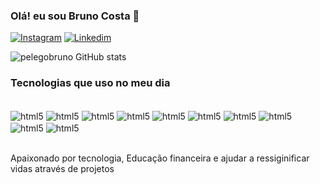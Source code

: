 
### Olá! eu sou Bruno Costa 👋

[![Instagram](https://img.shields.io/badge/Instagram-E4405F?style=for-the-badge&logo=instagram&logoColor=white)](https://www.instagram.com/brunocfeijo/profilecard/?igsh=OG5waGQwZHBteWt3)
[![Linkedim](https://img.shields.io/badge/LinkedIn-0077B5?style=for-the-badge&logo=linkedin&logoColor=white)](https://www.linkedin.com/in/bruno-costa-734522214/)

![pelegobruno GitHub stats](https://github-readme-stats.vercel.app/api?username=pelegobruno&show_icons=true&theme=merko)

### Tecnologias que uso no meu dia

<div style="display: inline_block"><br/>
 <img  align="center" alt="html5"src="https://img.shields.io/badge/HTML5-E34F26?style=for-the-badge&logo=html5&logoColor=white" />
 <img  align="center" alt="html5"src="https://img.shields.io/badge/JavaScript-F7DF1E?style=for-the-badge&logo=javascript&logoColor=black" />
 <img  align="center" alt="html5"src="https://img.shields.io/badge/CSS-239120?&style=for-the-badge&logo=css3&logoColor=white" />
 <img  align="center" alt="html5"src="https://img.shields.io/badge/Microsoft_Outlook-0078D4?style=for-the-badge&logo=microsoft-outlook&logoColor=white" />
 <img  align="center" alt="html5"src="https://img.shields.io/badge/Microsoft_Excel-217346?style=for-the-badge&logo=microsoft-excel&logoColor=white" />
 <img  align="center" alt="html5"src="https://img.shields.io/badge/Microsoft_PowerPoint-B7472A?style=for-the-badge&logo=microsoft-powerpoint&logoColor=white" />
 <img  align="center" alt="html5"src="https://img.shields.io/badge/Visual_Studio-5C2D91?style=for-the-badge&logo=visual%20studio&logoColor=white" />
 <img  align="center" alt="html5"src="https://img.shields.io/badge/Microsoft_Office-D83B01?style=for-the-badge&logo=microsoft-office&logoColor=white" />
 <img  align="center" alt="html5"src="https://img.shields.io/badge/WhatsApp-25D366?style=for-the-badge&logo=whatsapp&logoColor=white" />
 <img  align="center" alt="html5"src="https://img.shields.io/badge/Gmail-D14836?style=for-the-badge&logo=gmail&logoColor=white" />
</div><br/>

Apaixonado por tecnologia, Educação financeira e ajudar a ressiginificar vidas através de projetos
